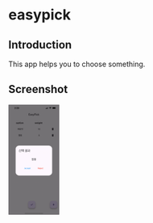 # easypick

## Introduction
This app helps you to choose something.


## Screenshot
<img src = "screenshot.jpeg" width="20%" height="20%">